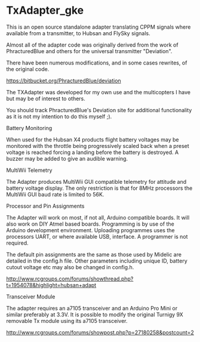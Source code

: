TxAdapter_gke
=============

This is an open source standalone adapter translating CPPM signals where 
available from a transmitter, to Hubsan and FlySky signals.

Almost all of the adapter code was originally derived from the work of 
PhracturedBlue and others for the universal transmitter "Deviation". 

There have been numerous modifications, and in some cases rewrites, of 
the original code.

https://bitbucket.org/PhracturedBlue/deviation

The TXAdapter was developed for my own use and the multicopters I 
have but may be of interest to others. 

You should track PhracturedBlue's Deviation site for additional 
functionality as it is not my intention to do this myself ;).

Battery Monitoring

When used for the Hubsan X4 products flight battery voltages may be monitored 
with the throttle being progressively scaled back when a preset voltage is 
reached forcing a landing before the battery is destroyed. A buzzer may 
be added to give an audible warning.

MultiWii Telemetry

The Adapter produces MultiWii GUI compatible telemetry for attitude and 
battery voltage display. The only restriction is that for 8MHz processors 
the MultiWii GUI baud rate is limited to 56K.

Processor and Pin Assignments

The Adapter will work on most, if not all, Arduino compatible boards. 
It will also work on DIY Atmel based boards. Programming is by use of 
the Arduino development environment. Uploading programmes uses the processors 
UART, or where available USB, interface. A programmer is not required.

The default pin assignments are the same as those used by Midelic are 
detailed in the config.h file. Other parameters including unique ID, 
battery cutout voltage etc may also be changed in config.h.

http://www.rcgroups.com/forums/showthread.php?t=1954078&highlight=hubsan+adapt

Transceiver Module

The adapter requires an a7105 transceiver and an Arduino Pro Mini or 
similar preferably at 3.3V. It is possible to modify the original 
Turnigy 9X removable Tx module using its a7105 transceiver.

http://www.rcgroups.com/forums/showpost.php?p=27180258&postcount=2

